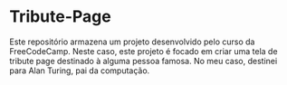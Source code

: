 # Tribute-Page
Este repositório armazena um projeto desenvolvido pelo curso da FreeCodeCamp. Neste caso, este projeto é focado em criar uma tela de tribute page destinado à alguma pessoa famosa. No meu caso, destinei para Alan Turing, pai da computação.

